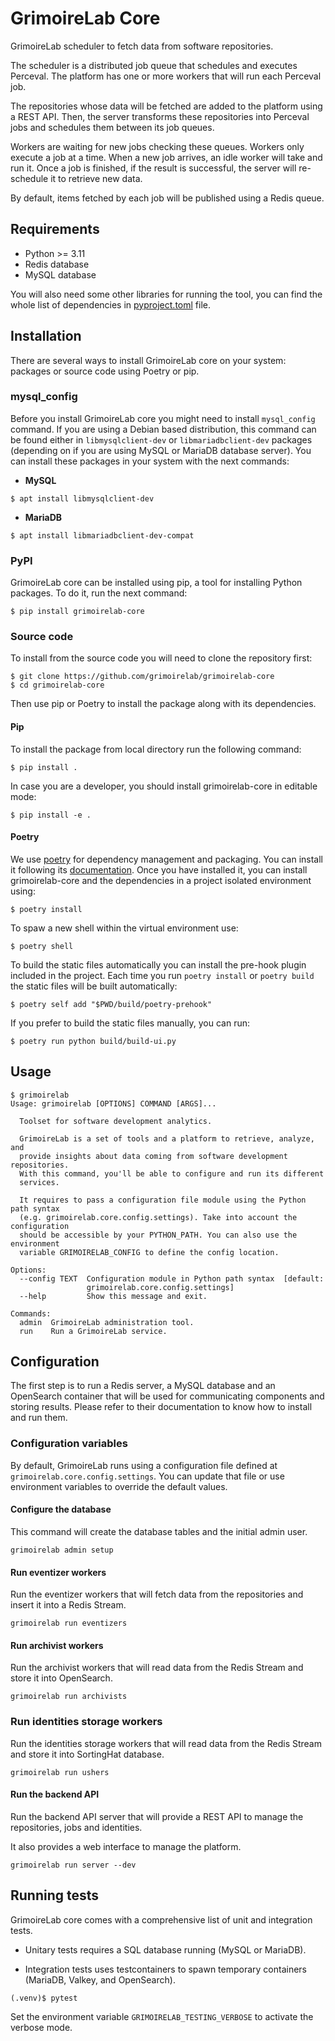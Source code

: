# GrimoireLab Core

GrimoireLab scheduler to fetch data from software repositories.

The scheduler is a distributed job queue that schedules and executes Perceval.
The platform has one or more workers that will run each Perceval job.

The repositories whose data will be fetched are added to the platform using a
REST API. Then, the server transforms these repositories into Perceval jobs and
schedules them between its job queues.

Workers are waiting for new jobs checking these queues. Workers only execute
a job at a time. When a new job arrives, an idle worker will take and run it.
Once a job is finished, if the result is successful, the server will re-schedule
it to retrieve new data.

By default, items fetched by each job will be published using a Redis queue.

## Requirements

- Python >= 3.11
- Redis database
- MySQL database

You will also need some other libraries for running the tool, you can find the
whole list of dependencies in [pyproject.toml](pyproject.toml) file.


## Installation

There are several ways to install GrimoireLab core on your system: packages or
source code using Poetry or pip.

### mysql_config

Before you install GrimoireLab core you might need to install `mysql_config`
command. If you are using a Debian based distribution, this command can be
found either in `libmysqlclient-dev` or `libmariadbclient-dev` packages
(depending on if you are using MySQL or MariaDB database server). You can
install these packages in your system with the next commands:

* **MySQL**

```
$ apt install libmysqlclient-dev
```

* **MariaDB**

```
$ apt install libmariadbclient-dev-compat
```

### PyPI

GrimoireLab core can be installed using pip, a tool for installing Python
packages. To do it, run the next command:
```
$ pip install grimoirelab-core
```

### Source code

To install from the source code you will need to clone the repository first:
```
$ git clone https://github.com/grimoirelab/grimoirelab-core
$ cd grimoirelab-core
```

Then use pip or Poetry to install the package along with its dependencies.

#### Pip
To install the package from local directory run the following command:
```
$ pip install .
```
In case you are a developer, you should install grimoirelab-core in editable mode:
```
$ pip install -e .
```

#### Poetry
We use [poetry](https://python-poetry.org/) for dependency management and
packaging. You can install it following its [documentation](https://python-poetry.org/docs/#installation).
Once you have installed it, you can install grimoirelab-core and the dependencies
in a project isolated environment using:
```
$ poetry install
```
To spaw a new shell within the virtual environment use:
```
$ poetry shell
```

To build the static files automatically you can install the pre-hook plugin
included in the project. Each time you run `poetry install` or `poetry build`
the static files will be built automatically:
```
$ poetry self add "$PWD/build/poetry-prehook"
```

If you prefer to build the static files manually, you can run:
```
$ poetry run python build/build-ui.py
```

## Usage

```
$ grimoirelab
Usage: grimoirelab [OPTIONS] COMMAND [ARGS]...

  Toolset for software development analytics.

  GrimoireLab is a set of tools and a platform to retrieve, analyze, and
  provide insights about data coming from software development repositories.
  With this command, you'll be able to configure and run its different
  services.

  It requires to pass a configuration file module using the Python path syntax
  (e.g. grimoirelab.core.config.settings). Take into account the configuration
  should be accessible by your PYTHON_PATH. You can also use the environment
  variable GRIMOIRELAB_CONFIG to define the config location.

Options:
  --config TEXT  Configuration module in Python path syntax  [default:
                 grimoirelab.core.config.settings]
  --help         Show this message and exit.

Commands:
  admin  GrimoireLab administration tool.
  run    Run a GrimoireLab service.
```

## Configuration

The first step is to run a Redis server, a MySQL database and an OpenSearch
container that will be used for communicating components and storing results.
Please refer to their documentation to know how to install and run them.

### Configuration variables

By default, GrimoireLab runs using a configuration file defined at
`grimoirelab.core.config.settings`. You can update that file or use
environment variables to override the default values.

#### Configure the database

This command will create the database tables and the initial admin user.

```
grimoirelab admin setup
```

#### Run eventizer workers

Run the eventizer workers that will fetch data from the repositories
and insert it into a Redis Stream.

```
grimoirelab run eventizers
```

#### Run archivist workers

Run the archivist workers that will read data from the Redis Stream and
store it into OpenSearch.

```
grimoirelab run archivists
```

### Run identities storage workers

Run the identities storage workers that will read data from the Redis Stream
and store it into SortingHat database.

```
grimoirelab run ushers
```

#### Run the backend API

Run the backend API server that will provide a REST API to manage the
repositories, jobs and identities.

It also provides a web interface to manage the platform.

```
grimoirelab run server --dev
```

## Running tests

GrimoireLab core comes with a comprehensive list of unit and integration tests.

- Unitary tests requires a SQL database running (MySQL or MariaDB).

- Integration tests uses testcontainers to spawn temporary containers (MariaDB,
Valkey, and OpenSearch).

```
(.venv)$ pytest
```

Set the environment variable `GRIMOIRELAB_TESTING_VERBOSE` to activate the
verbose mode.
